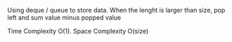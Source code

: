 Using deque / queue to store data. When the lenght is larger than size, pop left and sum value minus popped value


Time Complexity O(1). Space Complexity O(size)